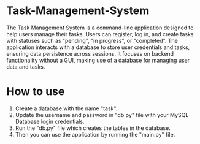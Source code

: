 # Task-Management-System
The Task Management System is a command-line application designed to help users manage their tasks. Users can register, log in, and create tasks with statuses such as "pending", "in progress", or "completed". The application interacts with a database to store user credentials and tasks, ensuring data persistence across sessions. It focuses on backend functionality without a GUI, making use of a database for managing user data and tasks.

# How to use
1. Create a database with the name "task".
2. Update the username and password in "db.py" file with your MySQL Database login credentials.
3. Run the "db.py" file which creates the tables in the database.
4. Then you can use the application by running the "main.py" file.
